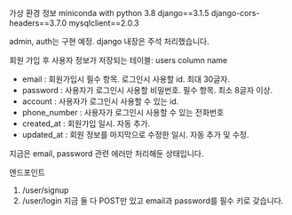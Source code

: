 
가상 환경 정보
miniconda with python 3.8
django==3.1.5
django-cors-headers==3.7.0
mysqlclient==2.0.3

admin, auth는 구현 예정. django 내장은 주석 처리했습니다.

회원 가입 후 사용자 정보가 저장되는 테이블: users
column name
- email    : 회원가입시 필수 항목. 로그인시 사용할 id. 최대 30글자.
- password : 사용자가 로그인시 사용할 비밀번호. 필수 항목. 최소 8글자 이상.
- account  : 사용자가 로그인시 사용할 수 있는 id.
- phone_number : 사용자가 로그인시 사용할 수 있는 전화번호
- created_at   : 회원가입 일시. 자동 추가.
- updated_at   : 회원 정보를 마지막으로 수정한 일시. 자동 추가 및 수정.

지금은 email, password 관련 에러만 처리해둔 상태입니다.

엔드포인트
1. /user/signup
2. /user/login
지금 둘 다 POST만 있고 email과 password를 필수 키로 갖습니다.
